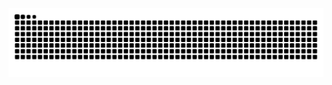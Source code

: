 <picture>
  <source media="(prefers-color-scheme: dark)" srcset="https://raw.githubusercontent.com/XiaMuqingyuan/XiaMuqingyuan/output/github-contribution-grid-snake-dark.svg">
  <source media="(prefers-color-scheme: light)" srcset="https://raw.githubusercontent.com/XiaMuqingyuan/XiaMuqingyuan/output/github-contribution-grid-snake.svg">
  <img alt="github contribution grid snake animation" src="https://raw.githubusercontent.com/XiaMuqingyuan/XiaMuqingyuan/output/github-contribution-grid-snake.svg">
</picture>
